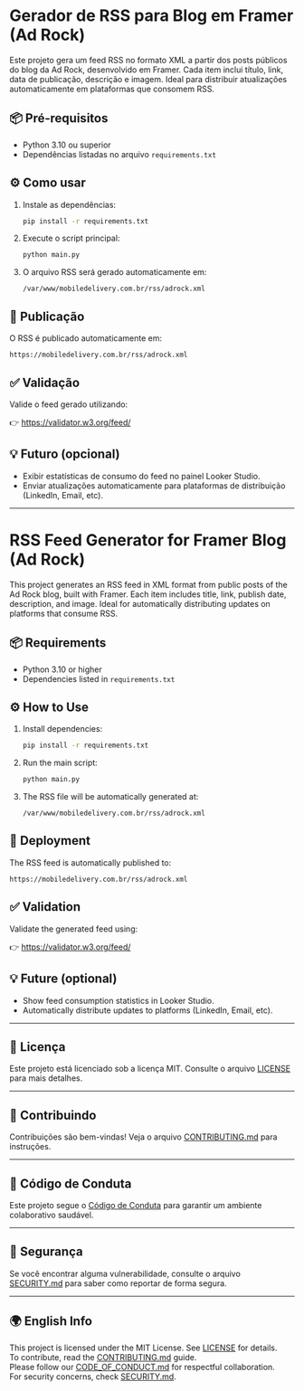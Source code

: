 # Gerador de RSS para Blog em Framer (Ad Rock)

Este projeto gera um feed RSS no formato XML a partir dos posts públicos do blog da Ad Rock, desenvolvido em Framer. Cada item inclui título, link, data de publicação, descrição e imagem. Ideal para distribuir atualizações automaticamente em plataformas que consomem RSS.

## 📦 Pré-requisitos

- Python 3.10 ou superior
- Dependências listadas no arquivo `requirements.txt`

## ⚙️ Como usar

1. Instale as dependências:

   ```bash
   pip install -r requirements.txt
   ```

2. Execute o script principal:

   ```bash
   python main.py
   ```

3. O arquivo RSS será gerado automaticamente em:

   ```
   /var/www/mobiledelivery.com.br/rss/adrock.xml
   ```

## 🚀 Publicação

O RSS é publicado automaticamente em:

```
https://mobiledelivery.com.br/rss/adrock.xml
```

## ✅ Validação

Valide o feed gerado utilizando:

👉 https://validator.w3.org/feed/

## 💡 Futuro (opcional)

- Exibir estatísticas de consumo do feed no painel Looker Studio.
- Enviar atualizações automaticamente para plataformas de distribuição (LinkedIn, Email, etc).

---

<!-- English Version -->

# RSS Feed Generator for Framer Blog (Ad Rock)

This project generates an RSS feed in XML format from public posts of the Ad Rock blog, built with Framer. Each item includes title, link, publish date, description, and image. Ideal for automatically distributing updates on platforms that consume RSS.

## 📦 Requirements

- Python 3.10 or higher
- Dependencies listed in `requirements.txt`

## ⚙️ How to Use

1. Install dependencies:

   ```bash
   pip install -r requirements.txt
   ```

2. Run the main script:

   ```bash
   python main.py
   ```

3. The RSS file will be automatically generated at:

   ```
   /var/www/mobiledelivery.com.br/rss/adrock.xml
   ```

## 🚀 Deployment

The RSS feed is automatically published to:

```
https://mobiledelivery.com.br/rss/adrock.xml
```

## ✅ Validation

Validate the generated feed using:

👉 https://validator.w3.org/feed/


## 💡 Future (optional)

- Show feed consumption statistics in Looker Studio.
- Automatically distribute updates to platforms (LinkedIn, Email, etc).

---

## 🧾 Licença

Este projeto está licenciado sob a licença MIT. Consulte o arquivo [LICENSE](./LICENSE) para mais detalhes.

---

## 🤝 Contribuindo

Contribuições são bem-vindas! Veja o arquivo [CONTRIBUTING.md](./CONTRIBUTING.md) para instruções.

---

## 🧭 Código de Conduta

Este projeto segue o [Código de Conduta](./CODE_OF_CONDUCT.md) para garantir um ambiente colaborativo saudável.

---

## 🔐 Segurança

Se você encontrar alguma vulnerabilidade, consulte o arquivo [SECURITY.md](./SECURITY.md) para saber como reportar de forma segura.

---

## 🌍 English Info

This project is licensed under the MIT License. See [LICENSE](./LICENSE) for details.  
To contribute, read the [CONTRIBUTING.md](./CONTRIBUTING.md) guide.  
Please follow our [CODE_OF_CONDUCT.md](./CODE_OF_CONDUCT.md) for respectful collaboration.  
For security concerns, check [SECURITY.md](./SECURITY.md).
